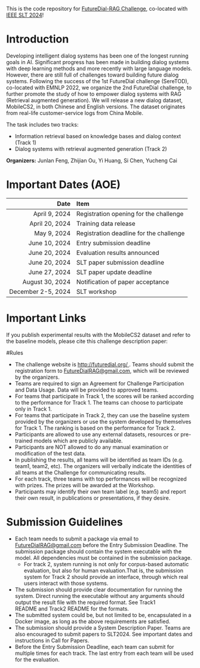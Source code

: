 This is the code repository for [FutureDial-RAG Challenge](http://futuredial.org/), co-located with [IEEE SLT 2024](https://2024.ieeeslt.org)!

# Introduction

Developing intelligent dialog systems has been one of the longest running goals in AI. Significant progress has been made in building dialog systems with deep learning methods and more recently with large language models. However, there are still full of challenges toward building future dialog systems. Following the success of the 1st FutureDial challenge (SereTOD), co-located with EMNLP 2022, we organize the 2nd FutureDial challenge, to further promote the study of how to empower dialog systems with RAG (Retrieval augmented generation). We will release a new dialog dataset, MobileCS2, in both Chinese and English versions. The dataset originates from real-life customer-service logs from China Mobile.

The task includes two tracks:

* Information retrieval based on knowledge bases and dialog context (Track 1)
* Dialog systems with retrieval augmented generation (Track 2)

**Organizers:** Junlan Feng, Zhijian Ou, Yi Huang, Si Chen, Yucheng Cai

# Important Dates (AOE)
| Date  | Item  |
| ---: | :--- |
|April 9, 2024 | Registration opening for the challenge|
|April 20, 2024 | Training data release|
|May 9, 2024 | Registration deadline for the challenge|
|June 10, 2024 | Entry submission deadline |
|June 20, 2024| Evaluation results announced|
|June 20, 2024|SLT paper submission deadline|
|June 27, 2024|SLT paper update deadline|
|August 30, 2024|Notification of paper acceptance|
|December 2-5, 2024	|SLT workshop|

# Important Links

If you publish experimental results with the MobileCS2 dataset and refer to the baseline models, please cite this challenge description paper:


#Rules

* The challenge website is http://futuredial.org/ . Teams should submit the registration form to FutureDialRAG@gmail.com, which will be reviewed by the organizers.
* Teams are required to sign an Agreement for Challenge Participation and Data Usage. Data will be provided to approved teams.
* For teams that participate in Track 1, the scores will be ranked according to the performance for Track 1. The teams can choose to participate only in Track 1.
* For teams that participate in Track 2, they can use the baseline system provided by the organizers or use the system developed by themselves for Track 1. The ranking is based on the performance for Track 2.
* Participants are allowed to use any external datasets, resources or pre-trained models which are publicly available.
* Participants are NOT allowed to do any manual examination or modification of the test data.
* In publishing the results, all teams will be identified as team IDs (e.g. team1, team2, etc). The organizers will verbally indicate the identities of all teams at the Challenge for communicating results.
* For each track, three teams with top performances will be recognized with prizes. The prizes will be awarded at the Workshop.
* Participants may identify their own team label (e.g. team5) and report their own result, in publications or presentations, if they desire.
  
# Submission Guidelines

* Each team needs to submit a package via email to FutureDialRAG@gmail.com before the Entry Submission Deadline. The submission package should contain the system executable with the model. All dependencies must be contained in the submission package.
  - For track 2, system running is not only for corpus-based automatic evaluation, but also for human evaluation.That is, the submission system for Track 2 should provide an interface, through which real users interact with those systems.
* The submission should provide clear documentation for running the system. Direct running the executable without any arguments should output the result file with the required format. See Track1 README and Track2 README for the formats.
* The submitted system could be, but not limited to be, encapsulated in a Docker image, as long as the above requirements are satisfied.
* The submission should provide a System Description Paper. Teams are also encouraged to submit papers to SLT2024. See important dates and instructions in Call for Papers.
* Before the Entry Submission Deadline, each team can submit for multiple times for each track. The last entry from each team will be used for the evaluation.
